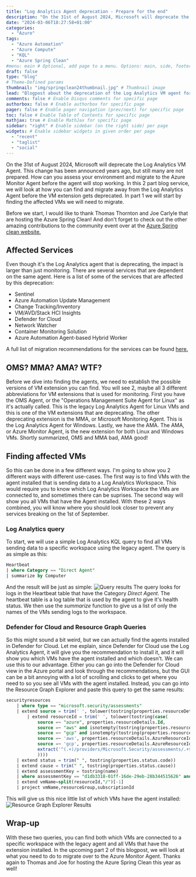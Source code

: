 ```yaml
---
title: "Log Analytics Agent deprecation - Prepare for the end"
description: "On the 31st of August 2024, Microsoft will deprecate the Log Analytics VM Agent. This change has been announced years ago, but still many are not prepared. How can you assess your environment and migrate to the Azure Monitor Agent before the agent will stop working. Start cleaning up your environment now and you can relax all summer without stressing about your monitoring!"
date: "2024-03-06T18:27:58+01:00"
categories:
  - "Azure"
tags:
  - "Azure Automation"
  - "Azure Compute"
  - "KQL"
  - "Azure Spring Clean"
#menu: main # Optional, add page to a menu. Options: main, side, footer
draft: false
type: "blog"
# Theme-Defined params
thumbnail: "img/springclean24thumbnail.jpg" # Thumbnail image
lead: "Blogpost about the deprecation of the Log Analytics VM agent for Azure Spring Clean 2024" # Lead text
comments: false # Enable Disqus comments for specific page
authorbox: false # Enable authorbox for specific page
pager: false # Enable pager navigation (prev/next) for specific page
toc: false # Enable Table of Contents for specific page
mathjax: true # Enable MathJax for specific page
sidebar: "right" # Enable sidebar (on the right side) per page
widgets: # Enable sidebar widgets in given order per page
  - "recent"
  - "taglist"
  - "social"
---
```


On the 31st of August 2024, Microsoft will deprecate the Log Analytics VM Agent. This change has been announced years ago, but still many are not prepared. How can you assess your environment and migrate to the Azure Monitor Agent before the agent will stop working. In this 2 part blog service, we will look at how you can find and migrate away from the Log Analytics Agent before the VM extension gets deprecated. In part 1 we will start by finding the affected VMs we will need to migrate.

Before we start, I would like to thank Thomas Thornton and Joe Carlyle that are hosting the Azure Spring Clean! And don't forget to check out the other amazing contributions to the community event over at the [Azure Spring clean website.](https://azurespringclean.com/)

## Affected Services
Even though it's the Log Analytics agent that is deprecating, the impact is larger than just monitoring. There are several services that are dependent on the same agent. Here is a list of some of the services that are affected by this deprecation:
- Sentinel
- Azure Automation Update Management
- Change Tracking/Inventory
- VM/AVD/Stack HCI Insights
- Defender for Cloud
- Network Watcher
- Container Monitoring Solution
- Azure Automation Agent-based Hybrid Worker 

A full list of migration recommendations for the services can be found [here.](https://learn.microsoft.com/en-us/azure/azure-monitor/agents/azure-monitor-agent-migration#migrate-additional-services-and-features)

## OMS? MMA? AMA? WTF?
Before we dive into finding the agents, we need to establish the possible versions of VM extension you can find. You will see 2, maybe all 3 different abbreviations for VM extensions that is used for monitoring. First you have the OMS Agent, or the "Operations Management Suite Agent for Linux" as it's actually called. This is the legacy Log Analytics Agent for Linux VMs and this is one of the VM extensions that are deprecating. The other deprecating extension is the MMA, or Microsoft Monitoring Agent. This is the Log Analytics Agent for Windows. Lastly, we have the AMA. The AMA, or Azure Monitor Agent, is the new extension for both Linux and Windows VMs. Shortly summarized, OMS and MMA bad, AMA good!

## Finding affected VMs
So this can be done in a few different ways. I'm going to show you 2 different ways with different use-cases. The first way is to find VMs with the agent installed that is sending data to a Log Analytics Workspace. This would require you to know which Log Analytics Workspace the VMs are connected to, and sometimes there can be suprises. The second way will show you all VMs that have the Agent installed. With these 2 ways combined, you will know where you should look closer to prevent any services breaking on the 1st of September.

### Log Analytics query
To start, we will use a simple Log Analytics KQL query to find all VMs sending data to a specific workspace using the legacy agent. The query is as simple as this:
```SQL
Heartbeat
| where Category == "Direct Agent"
| summarize by Computer
```
And the result will be just as simple:
![Query results](/img/law-agent-query.png)
The query looks for logs in the Heartbeat table that have the Category *Direct Agent*. The heartbeat table is a log table that is used by the agent to give it's health status. We then use the *summarize* function to give us a list of only the names of the VMs sending logs to the workspace.

### Defender for Cloud and Resource Graph Queries
So this might sound a bit weird, but we can actually find the agents installed in Defender for Cloud. Let me explain, since Defender for Cloud use the Log Analytics Agent, it will give you the recommendation to install it, and it will show you which VMs have the agent installed and which doesn't. We can use this to our advantage. Either you can go into the Defender for Cloud view in the Azure portal and look through the recommendations, but the GUI can be a bit annoying with a lot of scrolling and clicks to get where you need to so you see all VMs with the agent installed. Instead, you can go into the Resource Graph Explorer and paste this query to get the same results:

```SQL
securityresources
    | where type == "microsoft.security/assessments"
    | extend source = trim(' ', tolower(tostring(properties.resourceDetails.Source)))
        | extend resourceId = trim(' ', tolower(tostring(case(
            source =~ "azure", properties.resourceDetails.Id,
            source =~ "aws" and isnotempty(tostring(properties.resourceDetails.ConnectorId)), properties.resourceDetails.Id,
            source =~ "gcp" and isnotempty(tostring(properties.resourceDetails.ConnectorId)), properties.resourceDetails.Id,
            source =~ 'aws', properties.resourceDetails.AzureResourceId,
            source =~ 'gcp', properties.resourceDetails.AzureResourceId,
            extract('^(.+)/providers/Microsoft.Security/assessments/.+$',1,id)
            ))))
    | extend status = trim(" ", tostring(properties.status.code))
    | extend cause = trim(" ", tostring(properties.status.cause))
    | extend assessmentKey = tostring(name)
    | where assessmentKey == "d1db3318-01ff-16de-29eb-28b344515626" and status == "Healthy"
    | extend vmName=split(resourceId,"/")[-1]
    | project vmName,resourceGroup,subscriptionId
```
This will give us this nice little list of which VMs have the agent installed:
![Resource Graph Explorer Results](/img/la-agent-query.png)

## Wrap-up
With these two queries, you can find both which VMs are connected to a specific workspace with the legacy agent and all VMs that have the extension installed. In the upcoming part 2 of this blogpost, we will look at what you need to do to migrate over to the Azure Monitor Agent. Thanks again to Thomas and Joe for hosting the Azure Spring Clean this year as well!